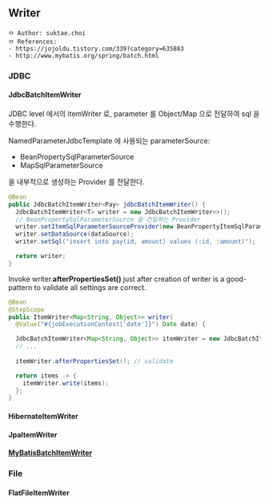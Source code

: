 ## Writer

```
ㅁ Author: suktae.choi
ㅁ References:
- https://jojoldu.tistory.com/339?category=635883
- http://www.mybatis.org/spring/batch.html
```

### JDBC

#### JdbcBatchItemWriter

JDBC level 에서의 itemWriter 로, parameter 를 Object/Map 으로 전달하여 sql 을 수행한다.

NamedParameterJdbcTemplate 에 사용되는 parameterSource:

- BeanPropertySqlParameterSource
- MapSqlParameterSource

을 내부적으로 생성하는 Provider 를 전달한다.

```java
@Bean
public JdbcBatchItemWriter<Pay> jdbcBatchItemWriter() {
  JdbcBatchItemWriter<T> writer = new JdbcBatchItemWriter<>();
  // BeanPropertySqlParameterSource 을 전달하는 Provider
  writer.setItemSqlParameterSourceProvider(new BeanPropertyItemSqlParameterSourceProvider<>());
  writer.setDataSource(dataSource);
  writer.setSql("insert into pay(id, amount) values (:id, :amount)");

  return writer;
}
```

Invoke writer.**afterPropertiesSet()** just after creation of writer is a good-pattern to validate all settings are correct.

```java
@Bean
@StepScope
public ItemWriter<Map<String, Object>> writer(
  @Value("#{jobExecutionContext['date']}") Date date) {

  JdbcBatchItemWriter<Map<String, Object>> itemWriter = new JdbcBatchItemWriter<>();
  // ...
  
  itemWriter.afterPropertiesSet(); // validate

  return items -> {
    itemWriter.write(items);
  };
}
```

#### HibernateItemWriter

#### JpaItemWriter

#### [MyBatisBatchItemWriter](http://www.mybatis.org/spring/batch.html)

### File

#### FlatFileItemWriter

